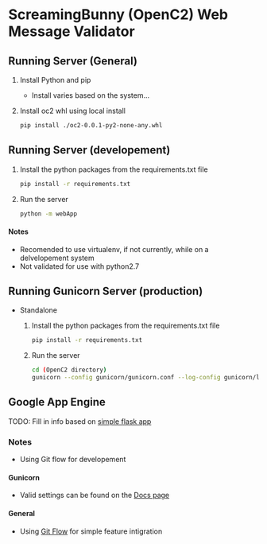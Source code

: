 # ScreamingBunny (OpenC2) Web Message Validator
## Running Server (General)
1. Install Python and pip
	- Install varies based on the system...
2. Install oc2 whl using local install

    ```bash
    pip install ./oc2-0.0.1-py2-none-any.whl
    ```

## Running Server (developement)
1. Install the python packages from the requirements.txt file
	
	```bash
	pip install -r requirements.txt
	```
	
2. Run the server
	
	```bash
	python -m webApp
	```
	
#### Notes
- Recomended to use virtualenv, if not currently, while on a delvelopement system
- Not validated for use with python2.7

## Running Gunicorn Server (production)
- Standalone
	1. Install the python packages from the requirements.txt file
	
		```bash
		pip install -r requirements.txt
		```
	
	2. Run the server
	
		```bash
		cd (OpenC2 directory)
		gunicorn --config gunicorn/gunicorn.conf --log-config gunicorn/logging.conf webApp:app
		```

		
## Google App Engine
TODO: Fill in info based on [simple flask app](https://cloud.google.com/appengine/docs/standard/python/getting-started/python-standard-env)
		
### Notes
- Using Git flow for developement

#### Gunicorn
- Valid settings can be found on the [Docs page](http://docs.gunicorn.org/en/latest/settings.html)

#### General
- Using [Git Flow](https://danielkummer.github.io/git-flow-cheatsheet/) for simple feature intigration
